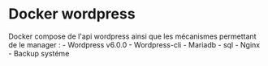 # Docker wordpress

Docker compose de l'api wordpress ainsi que les mécanismes permettant de le manager :
    - Wordpress v6.0.0
    - Wordpress-cli
    - Mariadb - sql
    - Nginx
    - Backup systéme